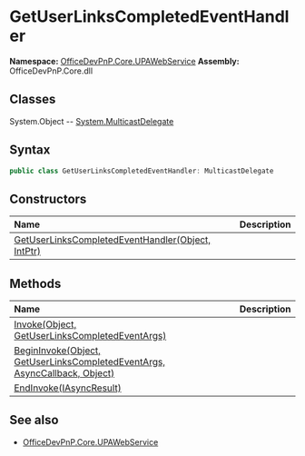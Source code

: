 # GetUserLinksCompletedEventHandler

**Namespace:** [OfficeDevPnP.Core.UPAWebService](OfficeDevPnP.Core.UPAWebService.md)
**Assembly:** OfficeDevPnP.Core.dll
## Classes
System.Object
-- [System.MulticastDelegate](System.MulticastDelegate.md)
## Syntax
```C#
public class GetUserLinksCompletedEventHandler: MulticastDelegate
```
## Constructors
|**Name**|**Description**|
|:-----|:-----|
| [GetUserLinksCompletedEventHandler(Object, IntPtr)](GetUserLinksCompletedEventHandlerconstructor1details.md) | 
## Methods
|**Name**|**Description**|
|:-----|:-----|
| [Invoke(Object, GetUserLinksCompletedEventArgs)](GetUserLinksCompletedEventHandlerInvokeObjectGetUserLinksCompletedEventArgs.md) | 
| [BeginInvoke(Object, GetUserLinksCompletedEventArgs, AsyncCallback, Object)](GetUserLinksCompletedEventHandlerBeginInvokeObjectGetUserLinksCompletedEventArgsAsyncCallbackObject.md) | 
| [EndInvoke(IAsyncResult)](GetUserLinksCompletedEventHandlerEndInvokeIAsyncResult.md) | 
## See also
- [OfficeDevPnP.Core.UPAWebService](OfficeDevPnP.Core.UPAWebService.md)
